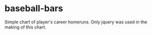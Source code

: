 baseball-bars
=======================

Simple chart of player's career homeruns. Only jquery was used in the making of this chart.
